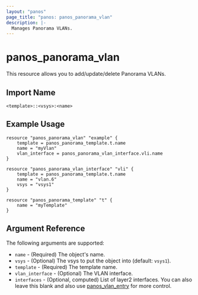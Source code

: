 ```yaml
---
layout: "panos"
page_title: "panos: panos_panorama_vlan"
description: |-
  Manages Panorama VLANs.
---
```


# panos_panorama_vlan

This resource allows you to add/update/delete Panorama VLANs.


## Import Name

```
<template>::<vsys>:<name>
```


## Example Usage

```hcl
resource "panos_panorama_vlan" "example" {
    template = panos_panorama_template.t.name
    name = "myVlan"
    vlan_interface = panos_panorama_vlan_interface.vli.name
}

resource "panos_panorama_vlan_interface" "vli" {
    template = panos_panorama_template.t.name
    name = "vlan.6"
    vsys = "vsys1"
}

resource "panos_panorama_template" "t" {
    name = "myTemplate"
}
```

## Argument Reference

The following arguments are supported:

* `name` - (Required) The object's name.
* `vsys` - (Optional) The vsys to put the object into (default: `vsys1`).
* `template` - (Required) The template name.
* `vlan_interface` - (Optional) The VLAN interface.
* `interfaces` - (Optional, computed) List of layer2 interfaces.  You can also leave
  this blank and also use [panos_vlan_entry](./vlan_entry.html) for more control.
